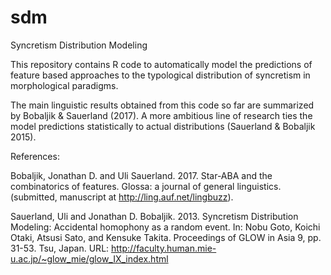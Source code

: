 # sdm
Syncretism Distribution Modeling

This repository contains R code to automatically model the predictions of feature based approaches to the typological distribution of syncretism in morphological paradigms.

The main linguistic results obtained from this code so far are summarized by Bobaljik & Sauerland (2017).  A more ambitious line of research ties the model predictions statistically to actual distributions (Sauerland & Bobaljik 2015).

References:

Bobaljik, Jonathan D. and Uli Sauerland. 2017. Star-ABA and the combinatorics of features. Glossa: a journal of general linguistics. (submitted, manuscript at http://ling.auf.net/lingbuzz).

Sauerland, Uli and Jonathan D. Bobaljik. 2013.  Syncretism Distribution Modeling: Accidental homophony as a random event. In: Nobu Goto, Koichi Otaki, Atsusi Sato, and Kensuke Takita. Proceedings of GLOW in Asia 9, pp. 31-53. Tsu, Japan. URL: http://faculty.human.mie-u.ac.jp/~glow_mie/glow_IX_index.html
